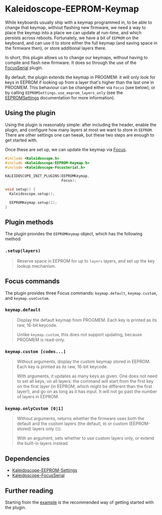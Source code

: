 # Kaleidoscope-EEPROM-Keymap

While keyboards usually ship with a keymap programmed in, to be able to change that keymap, without flashing new firmware, we need a way to place the keymap into a place we can update at run-time, and which persists across reboots. Fortunately, we have a bit of `EEPROM` on the keyboard, and can use it to store either the full keymap (and saving space in the firmware then), or store additional layers there.

In short, this plugin allows us to change our keymaps, without having to compile and flash new firmware. It does so through the use of the [FocusSerial][plugin:focusSerial] plugin.

 [plugin:focusSerial]: FocusSerial.md

By default, the plugin extends the keymap in PROGMEM: it will only look for keys in EEPROM if looking up from a layer that's higher than the last one in PROGMEM. This behaviour can be changed either via `Focus` (see below), or by calling `EEPROMSettings.use_eeprom_layers_only` (see the [EEPROMSettings](EEPROM-Settings.md) documentation for more information).

## Using the plugin

Using the plugin is reasonably simple: after including the header, enable the plugin, and configure how many layers at most we want to store in `EEPROM`. There are other settings one can tweak, but these two steps are enough to get started with.

Once these are set up, we can update the keymap via [Focus][plugin:focusSerial].

```c++
#include <Kaleidoscope.h>
#include <Kaleidoscope-EEPROM-Keymap.h>
#include <Kaleidoscope-FocusSerial.h>

KALEIDOSCOPE_INIT_PLUGINS(EEPROMKeymap,
                          Focus);

void setup() {
  Kaleidoscope.setup();

  EEPROMKeymap.setup(1);
}
```

## Plugin methods

The plugin provides the `EEPROMKeymap` object, which has the following method:

### `.setup(layers)`

> Reserve space in EEPROM for up to `layers` layers, and set up the key lookup mechanism.

## Focus commands

The plugin provides three Focus commands: `keymap.default`, `keymap.custom`, and `keymap.useCustom`.

### `keymap.default`

> Display the default keymap from PROGMEM. Each key is printed as its raw, 16-bit keycode.
>
> Unlike `keymap.custom`, this does not support updating, because PROGMEM is read-only.

### `keymap.custom [codes...]`

> Without arguments, display the custom keymap stored in EEPROM. Each key is printed as its raw, 16-bit keycode.
>
> With arguments, it updates as many keys as given. One does not need to set all keys, on all layers: the command will start from the first key on the first layer (in EEPROM, which might be different than the first layer!), and go on as long as it has input. It will not go past the number of layers in EEPROM.

### `keymap.onlyCustom [0|1]`

> Without arguments, returns whether the firmware uses both the default and the custom layers (the default, `0`) or custom (EEPROM-stored) layers only (`1`).
>
> With an argument, sets whether to use custom layers only, or extend the built-in layers instead.

## Dependencies

* [Kaleidoscope-EEPROM-Settings](EEPROM-Settings.md)
* [Kaleidoscope-FocusSerial](FocusSerial.md)

## Further reading

Starting from the [example][plugin:example] is the recommended way of getting started with the plugin.

  [plugin:example]: ../../examples/Features/EEPROM/EEPROM-Keymap/EEPROM-Keymap.ino
